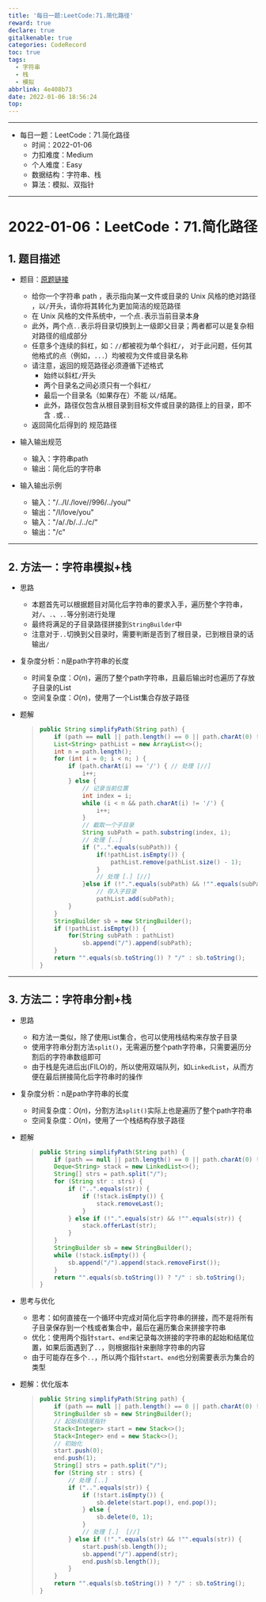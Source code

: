```yaml
---
title: '每日一题:LeetCode:71.简化路径'
reward: true
declare: true
gitalkenable: true
categories: CodeRecord
toc: true
tags:
  - 字符串
  - 栈
  - 模拟
abbrlink: 4e408b73
date: 2022-01-06 18:56:24
top:
---
```

---

* 每日一题：LeetCode：71.简化路径
  * 时间：2022-01-06
  * 力扣难度：Medium
  * 个人难度：Easy
  * 数据结构：字符串、栈
  * 算法：模拟、双指针


---

<!-- more -->

# 2022-01-06：LeetCode：71.简化路径

## 1. 题目描述

* 题目：[原题链接](https://leetcode-cn.com/problems/simplify-path/)

  * 给你一个字符串 path ，表示指向某一文件或目录的 Unix 风格的绝对路径 ，以`/`开头，请你将其转化为更加简洁的规范路径
  * 在 Unix 风格的文件系统中，一个点`.`表示当前目录本身
  * 此外，两个点`..`表示将目录切换到上一级即父目录；两者都可以是复杂相对路径的组成部分
  * 任意多个连续的斜杠，如：`//`都被视为单个斜杠`/`， 对于此问题，任何其他格式的点（例如，`...`）均被视为文件或目录名称
  * 请注意，返回的规范路径必须遵循下述格式
    * 始终以斜杠`/`开头
    * 两个目录名之间必须只有一个斜杠`/`
    * 最后一个目录名（如果存在）不能 以`/`结尾。
    * 此外，路径仅包含从根目录到目标文件或目录的路径上的目录，即不含 `.`或`..`
  * 返回简化后得到的 规范路径

* 输入输出规范

  * 输入：字符串path
  * 输出：简化后的字符串

* 输入输出示例

  * 输入："/../I/./love//996/../you/"
  * 输出："/I/love/you"
  * 输入："/a/./b/../../c/"
  * 输出："/c"
  

---

## 2. 方法一：字符串模拟+栈

* 思路

  * 本题首先可以根据题目对简化后字符串的要求入手，遍历整个字符串，对`/`、`.`、`..`等分别进行处理
  * 最终将满足的子目录路径拼接到`StringBuilder`中
  * 注意对于`..`切换到父目录时，需要判断是否到了根目录，已到根目录的话输出`/`
  
* 复杂度分析：n是path字符串的长度

  * 时间复杂度：$O(n)$，遍历了整个path字符串，且最后输出时也遍历了存放子目录的List
  * 空间复杂度：$O(n)$，使用了一个List集合存放子路径

* 题解

  > ```java
  > public String simplifyPath(String path) {
  >     if (path == null || path.length() == 0 || path.charAt(0) != '/') return null;
  >     List<String> pathList = new ArrayList<>();
  >     int n = path.length();
  >     for (int i = 0; i < n; ) {
  >         if (path.charAt(i) == '/') { // 处理 [//]
  >             i++; 
  >         } else {
  >             // 记录当前位置
  >             int index = i;
  >             while (i < n && path.charAt(i) != '/') {
  >                 i++;
  >             }
  >             // 截取一个子目录
  >             String subPath = path.substring(index, i);
  >             // 处理 [..]
  >             if ("..".equals(subPath)) {
  >                 if(!pathList.isEmpty()) {
  >                     pathList.remove(pathList.size() - 1);
  >                 }
  >                 // 处理 [.] [//]
  >             }else if (!".".equals(subPath) && !"".equals(subPath))
  >                 // 存入子目录
  >                 pathList.add(subPath);
  >         }
  >     }
  >     StringBuilder sb = new StringBuilder();
  >     if (!pathList.isEmpty()) {
  >         for(String subPath : pathList)
  >             sb.append("/").append(subPath);
  >     }
  >     return "".equals(sb.toString()) ? "/" : sb.toString();
  > }
  > ```

---

## 3. 方法二：字符串分割+栈

* 思路

  * 和方法一类似，除了使用List集合，也可以使用栈结构来存放子目录
  * 使用字符串分割方法`split()`，无需遍历整个path字符串，只需要遍历分割后的字符串数组即可
  * 由于栈是先进后出(FILO)的，所以使用双端队列，如`LinkedList`，从而方便在最后拼接简化后字符串时的操作
  
* 复杂度分析：n是path字符串的长度

  * 时间复杂度：$O(n)$，分割方法`split()`实际上也是遍历了整个path字符串
  * 空间复杂度：$O(n)$，使用了一个栈结构存放子路径

* 题解

  > ```java
  > public String simplifyPath(String path) {
  >     if (path == null || path.length() == 0 || path.charAt(0) != '/') return null;
  >     Deque<String> stack = new LinkedList<>();
  >     String[] strs = path.split("/");
  >     for (String str : strs) {
  >         if ("..".equals(str)) {
  >             if (!stack.isEmpty()) {
  >                 stack.removeLast();
  >             }
  >         } else if (!".".equals(str) && !"".equals(str)) {
  >             stack.offerLast(str);
  >         }
  >     }
  >     StringBuilder sb = new StringBuilder();
  >     while (!stack.isEmpty()) {
  >         sb.append("/").append(stack.removeFirst());
  >     }
  >     return "".equals(sb.toString()) ? "/" : sb.toString();
  > }
  > ```

* 思考与优化

  * 思考：如何直接在一个循环中完成对简化后字符串的拼接，而不是将所有子目录保存到一个栈或者集合中，最后在遍历集合来拼接字符串
  * 优化：使用两个指针`start`、`end`来记录每次拼接的字符串的起始和结尾位置，如果后面遇到了`..`，则根据指针来删除字符串的内容
  * 由于可能存在多个`..`，所以两个指针`start`、`end`也分别需要表示为集合的类型

* 题解：优化版本

  > ```java
  > public String simplifyPath(String path) {
  >     if (path == null || path.length() == 0 || path.charAt(0) != '/') return null;
  >     StringBuilder sb = new StringBuilder();
  >     // 起始和结尾指针
  >     Stack<Integer> start = new Stack<>();
  >     Stack<Integer> end = new Stack<>();
  >     // 初始化
  >     start.push(0);
  >     end.push(1);
  >     String[] strs = path.split("/");
  >     for (String str : strs) {
  >         // 处理 [..]
  >         if ("..".equals(str)) { 
  >             if (!start.isEmpty()) {
  >                 sb.delete(start.pop(), end.pop());
  >             } else {
  >                 sb.delete(0, 1);
  >             }
  >             // 处理 [.]  [//]
  >         } else if (!".".equals(str) && !"".equals(str)) {  
  >             start.push(sb.length());
  >             sb.append("/").append(str);
  >             end.push(sb.length());
  >         }
  >     }
  >     return "".equals(sb.toString()) ? "/" : sb.toString();
  > }
  > ```
